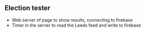 ## Election tester

- Web server of page to show results, connecting to firebase
- Timer in the server to read the Leeds feed and write to firebase